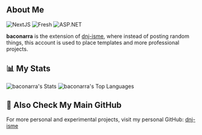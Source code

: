 ## About Me
![NextJS](https://img.shields.io/badge/Frontend-NextJS-000000?style=flat-square&logo=next.js&logoColor=white)
![Fresh](https://img.shields.io/badge/Frontend-Fresh-000000?style=flat-square&logo=deno&logoColor=white)
![ASP.NET](https://img.shields.io/badge/Backend-ASP%20.NET-Core?style=flat-square&logo=.net&logoColor=white)

**baconarra** is the extension of [dnj-isme](https://github.com/dnj-isme), where instead of posting random things, 
this account is used to place templates and more professional projects. 

## 📊 My Stats
![baconarra's Stats](https://github-readme-stats.vercel.app/api?username=baconarra&theme=calm&show_icons=true&hide_border=false&count_private=true)
![baconarra's Top Languages](https://github-readme-stats.vercel.app/api/top-langs/?username=baconarra&theme=calm&show_icons=true&hide_border=false&layout=compact)

## 🧰 Also Check My Main GitHub
For more personal and experimental projects, visit my personal GitHub: [dnj-isme](https://github.com/dnj-isme)
